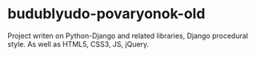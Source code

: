 # budublyudo-povaryonok-old
Project writen on Python-Django and related libraries, Django procedural style. As well as HTML5, CSS3, JS, jQuery.
